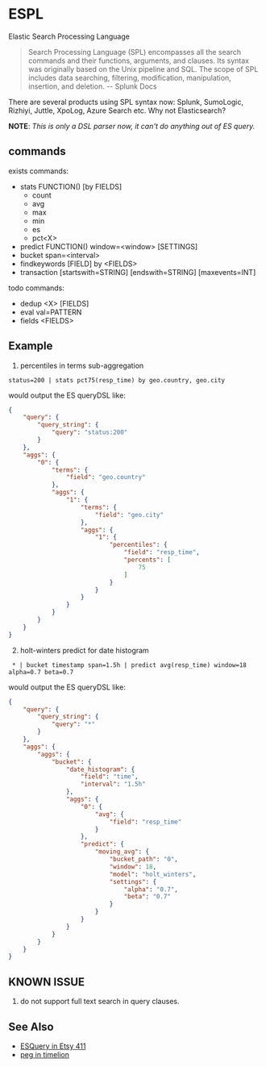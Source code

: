 # ESPL

Elastic Search Processing Language

> Search Processing Language (SPL) encompasses all the search commands and their functions, arguments, and clauses. Its syntax was originally based on the Unix pipeline and SQL. The scope of SPL includes data searching, filtering, modification, manipulation, insertion, and deletion. -- Splunk Docs

There are several products using SPL syntax now: Splunk, SumoLogic, Rizhiyi, Juttle, XpoLog, Azure Search etc. Why not Elasticsearch?

**NOTE**: _This is only a DSL parser now, it can't do anything out of ES query._

## commands

exists commands:

* stats FUNCTION() [by FIELDS]
  * count
  * avg
  * max
  * min
  * es
  * pct\<X\>
* predict FUNCTION() window=\<window\> [SETTINGS]
* bucket <date> span=\<interval\>
* findkeywords [FIELD] by \<FIELDS\>
* transaction <FIELD> [startswith=STRING] [endswith=STRING] [maxevents=INT]

todo commands:

* dedup \<X\> [FIELDS]
* eval val=PATTERN
* fields \<FIELDS\>

## Example

1. percentiles in terms sub-aggregation

`status=200 | stats pct75(resp_time) by geo.country, geo.city`

would output the ES queryDSL like:

```json
{
    "query": {
        "query_string": {
            "query": "status:200"
        }
    },
    "aggs": {
        "0": {
            "terms": {
                "field": "geo.country"
            },
            "aggs": {
                "1": {
                    "terms": {
                        "field": "geo.city"
                    },
                    "aggs": {
                        "1": {
                            "percentiles": {
                                "field": "resp_time",
                                "percents": [
                                    75
                                ]
                            }
                        }
                    }
                }
            }
        }
    }
}
```

2. holt-winters predict for date histogram

` * | bucket timestamp span=1.5h | predict avg(resp_time) window=18 alpha=0.7 beta=0.7`

would output the ES queryDSL like:

```json
{
    "query": {
        "query_string": {
            "query": "*"
        }
    },
    "aggs": {
        "aggs": {
            "bucket": {
                "date_histogram": {
                    "field": "time",
                    "interval": "1.5h"
                },
                "aggs": {
                    "0": {
                        "avg": {
                            "field": "resp_time"
                        }
                    },
                    "predict": {
                        "moving_avg": {
                            "bucket_path": "0",
                            "window": 18,
                            "model": "holt_winters",
                            "settings": {
                                "alpha": "0.7",
                                "beta": "0.7"
                            }
                        }
                    }
                }
            }
        }
    }
}
```

## KNOWN ISSUE

1. do not support full text search in query clauses.

## See Also

* [ESQuery in Etsy 411](https://github.com/kiwiz/esquery)
* [peg in timelion](https://github.com/elastic/timelion/blob/master/public/chain.peg)
